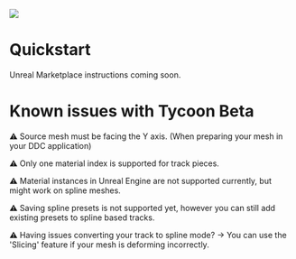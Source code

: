 
![](/img/cover.jpg)


# Quickstart

Unreal Marketplace instructions coming soon.


# Known issues with Tycoon Beta

⚠️ Source mesh must be facing the Y axis. (When preparing your mesh in your DDC application)

⚠️ Only one material index is supported for track pieces.

⚠️ Material instances in Unreal Engine are not supported currently, but might work on spline meshes.

⚠️ Saving spline presets is not supported yet, however you can still add existing presets to spline based tracks.

⚠️ Having issues converting your track to spline mode? -> You can use the 'Slicing' feature if your mesh is deforming incorrectly.

